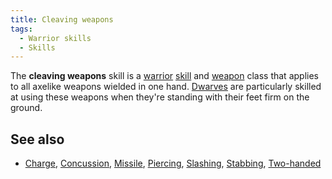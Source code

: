```yaml
---
title: Cleaving weapons
tags:
  - Warrior skills
  - Skills
---
```

The **cleaving weapons** skill is a [warrior](warrior "wikilink")
[skill](skill "wikilink") and [weapon](weapon "wikilink") class that
applies to all axelike weapons wielded in one hand.
[Dwarves](Dwarf "wikilink") are particularly skilled at using these
weapons when they're standing with their feet firm on the ground.

## See also

- [Charge](Charge "wikilink"), [Concussion](Concussion "wikilink"),
  [Missile](Missile "wikilink"), [Piercing](Piercing "wikilink"),
  [Slashing](Slashing "wikilink"), [Stabbing](Stabbing "wikilink"),
  [Two-handed](Two-handed "wikilink")
